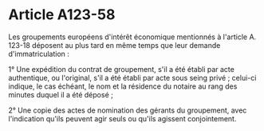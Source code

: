# Article A123-58

Les groupements européens d'intérêt économique mentionnés à l'article A. 123-18 déposent au plus tard en même temps que leur demande d'immatriculation :

1° Une expédition du contrat de groupement, s'il a été établi par acte authentique, ou l'original, s'il a été établi par acte sous seing privé ; celui-ci indique, le cas échéant, le nom et la résidence du notaire au rang des minutes duquel il a été déposé ;

2° Une copie des actes de nomination des gérants du groupement, avec l'indication qu'ils peuvent agir seuls ou qu'ils agissent conjointement.
